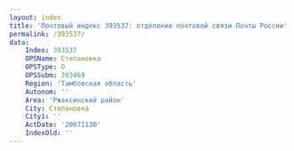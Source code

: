 ```yaml
---
layout: index
title: 'Почтовый индекс 393537: отделение почтовой связи Почты России'
permalink: /393537/
data:
    Index: 393537
    OPSName: Степановка
    OPSType: О
    OPSSubm: 393469
    Region: 'Тамбовская область'
    Autonom: ''
    Area: 'Ржаксинский район'
    City: Степановка
    City1: ''
    ActDate: '20071130'
    IndexOld: ''
---
```

